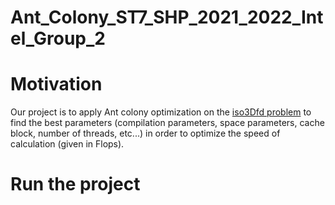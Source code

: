 # Ant_Colony_ST7_SHP_2021_2022_Intel_Group_2

# Motivation

Our project is to apply Ant colony optimization on the [iso3Dfd problem](https://www.intel.com/content/www/us/en/developer/articles/technical/iso3dfd-code-walkthrough.html) to find the best parameters (compilation parameters, space parameters, cache block, number of threads, etc...) in order to optimize the speed of calculation (given in Flops). 

# Run the project 
